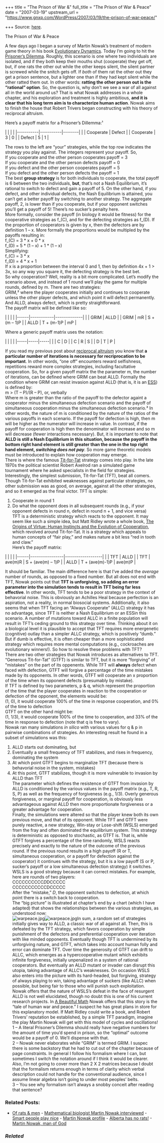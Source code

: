 +++
title = "The Prison of War &"
full_title = "The Prison of War & Peace"
date = "2007-03-19"
upstream_url = "https://www.gnxp.com/WordPress/2007/03/19/the-prison-of-war-peace/"

+++
Source: [here](https://www.gnxp.com/WordPress/2007/03/19/the-prison-of-war-peace/).

The Prison of War & Peace

A few days ago I began a survey of Martin Nowak’s treatment of modern game theory in his book [Evolutionary Dynamics](https://www.amazon.com/exec/obidos/ASIN/0674023382/geneexpressio-20). Today I’m going to hit the [Prisoner’s Dilemma](https://en.wikipedia.org/wiki/Prisoner's_dilemma). Roughly, this scenario is one where two individuals are isolated, and if they both keep their mouths shut (cooperate) they get off, but, if one rats the other out while the other keeps silent, the silent partner is screwed while the snitch gets off. If *both* of them rat the other out they get a prison sentence, but a lighter one than if they had kept silent while the other ratted them out. In other words: **ratting the other person out is the “rational” option**. So, the question is, why don’t we see a war of all against all in the world around us? That is what Nowak addresses in a whole chapter, and his exploration and treatment is highly ambitious, **and it is clear that his long term aim is to characterize human action**. Nowak aims to finish the house that Robert Trivers began constructing with his theory of reciprocal altruism.

  
Here’s a payoff matrix for a Prisoner’s Dillemma:¹

|           |           |        | |-----------|-----------|--------| |          | Cooperate | Defect | | Cooperate | 3         | 0      | | Defect    | 5         | 1      |

The rows to the left are “your” strategies, while the top row indicates the strategy you play against. The integers represent your payoff. So,  
If you cooperate and the other person cooperates payoff = 3  
If you cooperate and the other person defects payoff = 0  
If you defect and the other person cooperates payoff = 5  
If you defect and the other person defects the payoff = 1  
The best **group strategy** is for both individuals to cooperate, the total payoff is 6 between the two individuals, **but**, that’s not a Nash Equilibrium, it’s rational to switch to defect and gain a payoff of 5. On the other hand, if you defect, and other individual defects, the Nash Equilibrium is attained, you can’t get a better payoff by switching to another strategy. The aggregate payoff, 2, is lower than if you cooperate, but if your opponent switches you’ll get a payoff of 5! There’s no sucker’s penalty here.  
More formally, consider the payoff (in biology it would be fitness) for the cooperative strategies as f_(C), and for the defecting strategies as f_(D). If the proportion of cooperators is given by x, then the defectors are by definition 1 – x. More formally the proportions would be multipled by the payoffs resulting in:  
f_(C) = 3 \* x + 0 \* x  
f_(D) = 5 \* (1 – x) + 1 \* (1 – x)  
Simplifying:  
f_(C) = 3 \* x  
f_(D) = 4 \* x + 1  
If x is a proportion between the interval 0 and 1, then by definition 4x + 1 \> 3x, so any way you square it, the defecting strategy is the best bet.  
So why cooperation? Well, reality is a bit more complicated. Let’s modify the scenario above, and instead of 1 round we’ll play the game for multiple rounds, defined by m. There are two strategies:  
GRIM,² where the player cooperates initially and continues to cooperate unless the other player defects, and which point it will defect permanently. And ALLD, always defect, which is pretty straightforward.  
The payoff matrix will be defined like so:

|      |            |              | |------|------------|--------------| |     | GRIM       | ALLD         | | GRIM | mR         | S + (m – 1)P | | ALLD | T + (m-1)P | mP           |

Where a generic payoff matrix uses the notation:

|     |     |     | |-----|-----|-----| |    | C   | D   | | C   | R   | S   | | D   | T   | P   |

If you read my previous post about [reciprocal altruism](https://en.wikipedia.org/wiki/Reciprocal_altruism) you know that **a particular number of iterations is necessary for recriprocation to be important**. In other words, “one off” encounters reward selfishness, repetitions reward more complex strategies, including facultative cooperation. So, for a given payoff matrix the the parameter m, the number of iterations, can be defined where GRIM can beat ALLD. Formally the condition where GRIM can resist invasion against ALLD (that is, it is an [ESS](https://en.wikipedia.org/wiki/Evolutionarily_stable_strategies)) is defined by:  
m \> (T – P)/(R – P), or, verbally  
Where m is greater than the ratio of the payoff to the defector againt a cooperator minus the simultaneous defection scenario and the payoff of simultaneous cooperation minus the simultaneous defection scenario.³ In other words, the nature of m is conditioned by the nature of the ratios of the various payoffs in each scenario. If the payoff for defection is high, then m will be higher as the numerator will increase in value. In contrast, if the payoff for cooperation is high then the denominator will increase and so m will decrease (fewer interactions necessary). But, it is important to note that **ALLD is still a Nash Equilibrium in this situation, because the payoff in the bottom right hand element is still greater than the one in the top right hand element, *switching does not pay***. So more game theoretic models must be introduced to explain how cooperation may emerge.  
There is where the famous [Tit-for-Tat](https://en.wikipedia.org/wiki/Tit-for-Tat) strategy comes into play. In the late 1970s the political scientist Robert Axelrod ran a simulated game tournament where he asked specialists in the field for strategies. Interestingly, the simplest submission, Tit-for-Tat (TFT), beat all comers. Though Tit-for-Tat exhibited weaknesses against particular strategies, no other submission was as good, on average, against all the other strategies, and so it emerged as the final victor. TFT is simple:  
1) Cooperate in round 1  
2) Do what the opponent does in all subsequent rounds (e.g., if your opponent defects in round n, defect in round n + 1, and vice versa)  
TFT is a deterministic strategy which reacts to the opponent. It may seem like such a simple idea, but Matt Ridley wrote a whole book, [The Origins of Virtue: Human Instincts and the Evolution of Cooperation](https://www.amazon.com/Origins-Virtue-Instincts-Evolution-Cooperation/dp/0140264450/ref=pd_bbs_sr_1/002-9954258-8060061?ie=UTF8&s=books&qid=1174281193&sr=8-1), which revolved around Tit-for-Tat. It is a strategy which appeals to human concepts of “fair play,” and makes nature a bit less “red in tooth and claw.”  
Here’s the payoff matrix:

|      |                 |                   | |------|-----------------|-------------------| |     | TFT             | ALLD              | | TFT  | ave(m)R         | S + (ave(m) – 1)P | | ALLD | T + (ave(m)-1)P | ave(m)P           |

It should be familiar. The main difference here is that I’ve added the *average* number of rounds, as opposed to a fixed number. But all does not end with TFT, Nowak points out that **TFT is unforgiving, so adding an error parameter into the simulation tends to result in TFT being far less effective**. In other words, TFT tends to be a poor strategy in the context of behavorial noise. This is obviously an Achilles Heal because perfection is an aspiration, not a reality, in normal biosocial systems. Additionally, it also seems that when TFT facing an “Always Cooperate” (ALLC) strategy it has no advantage, since TFT is neither a Nash Equilibrium or an ESSin this scenario. A number of mutations toward ALLC in a finite population will result in TFT’s ceding ground to this strategy over time. Thinking about it on a biological level it is plausible to accept that TFT requires more energenetic (cognitive) outlay than a simpler ALLC strategy, which is positively “dumb.” But if dumb is effective, it is often cheaper than a more sophisticated strategy which requires more mental computations (e.g., cockroaches are evolutionary winners!). So how to resolve these problems with TFT?  
There are two other strategies that Nowak introduces as alternatives to TFT. “Generous Tit-for-Tat” (GTFT) is similar to TFT, but it is more “forgiving” of “mistakes” on the part of its oppenents. While TFT will **always** defect when faced with defection, GTFT will forgive a percentage of the time mistakes made by its opponents. In other words, GTFT will cooperate an x proportion of the time when its opponent defects (presumably by mistake).  
If TFT is defined by two parameters, p & q, which represent the proportion of the time that the player cooperates in reaction to the cooperation or defection of the opponent, the elements would be:  
(1, 0), it would cooperate 100% of the time in response cooperation, and 0% of the time to defection  
GTFT on the other hand might be:  
(1, 1/3), it would cooperate 100% of the time to cooperation, and 33% of the time in response to defection (note that q is free to vary).  
Nowak ran many simulations *in silico* with various values for q & p in pairwise combinations of strategies. An interesting result he found in a subset of simulations was this:  
1) ALLD starts out dominating, but  
2) Eventually a small frequency of TFT stabilizes, and rises in frequency, dominating the system  
3) At which point GTFT begins to marginalize TFT (because there is behavorial noise in the system, mistakes)  
4) At this point, GTFT stabilizes, though it is more vulnerable to invasion by ALLD than TFT  
The parameter which defines the resistence of GTFT from invasion by ALLD is conditioned by the various values in the payoff matrix (e.g., T, R, S, P) as well as the frequency of forgiveness (e.g., 1/3). Overly generous forgiveness, or marginal payoff for cooperation, is obviously less advantageous against ALLD then more proportionate forgiveness or a greater advantage for cooperation.  
Finally, the simulations were altered so that the player knew both its own previous move, and that of its opponent. While TFT and GTFT were purely reactive, a new strategy, Win-stay or Lose-shift (WSLS) emerged from the fray and often dominated the equilibrium system. This strategy is deterministic as opposed to stochastic, as GTFT is. That is, while GTFT forgives a percentage of the time randomly, WSLS reacts precisely and exactly to the nature of the outcome of the previous round. If the previous round results in a high payoff (R or T, simultaneous cooperation, or a payoff for defection against the cooperator) it continues with the strategy, but it is a low payoff (S or P, sucker’s payoff or a low simultaneous defection strategy) it switches. WSLS is a good strategy because it can correct mistakes. For example, here are rounds of two players:  
CCCCCCCCCC*D*DCCCCC  
CCCCCCCCCCCDCCCCC  
After the “mistake,” *D*, the opponent switches to defection, at which point there is a switch back to cooperation.  
The “big picture” is illustrated at chapter’s end by a chart (which I have adapted) that shows the relationships between the various strategies, as understood now:  
![warpeace.jpg](https://i0.wp.com/blogs.discovermagazine.com/gnxp/files/2007/03/warpeace.jpg?resize=313%2C345)![warpeace.jpg](https://i0.wp.com/blogs.discovermagazine.com/gnxp/files/2007/03/warpeace.jpg?resize=313%2C345)In sum, a random set of strategies initially gives way to ALLD, a classic war of all against all. Then, this is defeated by the TFT strategy, which favors cooperation by simple punishment of the defectors and preferential cooperation over iteration with like minded opponents. Eventually though TFT is undermined by its unforgiving nature, and GTFT, which takes into account human folly and error can dominate TFT. Over time the generosity of GTFT can drift to ALLC, which emerges as a hypercooperative mutant which exhibits infinite forgiveness, initially unpenalized in a system of rational cooperators. But eventually an ALLD mutant or invader can disrupt this utopia, taking advantage of ALLC’s weaknesses. On occasion WSLS also enters into the picture with its hard-headed, but forgiving, strategy of always playing to win, taking advantage of suckers (like ALLC) when possible, but being fair to those who will punish such exploitation. Nowak offers that the nature of WSLS’s defeat in the face of resurgent ALLD is not well elucidated, though no doubt this is one of his current research projects. In [A Beautiful Math](https://www.amazon.com/Beautiful-Math-Theory-Modern-Nature/dp/0309101921/ref=pd_bbs_sr_1/002-9954258-8060061?ie=UTF8&s=books&qid=1174284695&sr=8-1) Nowak offers that this story is the “tale of human war and peace.” I suspect he has great plans in store for this explanatory model. If Matt Ridley could write a book, and Robert Trivers’ reputation be established, by a simple TFT paradigm, imagine the play Martin Nowak will get with this model of cycles and oscillations!  
1 – A literal Prisoner’s Dilemma should really have negative numbers for the amount of time you’d spend in prison, so the “optimal” outcome would be a payoff of 0. We’ll dispense with that.  
2 – Nowak never elaborates while “GRIM” is termed GRIM. I suspec there is some backstory that he had to cut out of the chapter because of page constraints. In general I follow his formalism where I can, but sometimes I switch the notation around if I think it would be clearer. Also, I’m not going to cover more than 2 X 2 matrices because I doubt that the formalism returns enough in terms of clarity which verbal description could not handle for the conventional audience, since I assume linear algebra isn’t going to under most peoples’ belts.  
3 – You see why formalism isn’t always a snobby conceit after reading that sentence?

### Related Posts:

- [Of rats &
  men](https://www.gnxp.com/WordPress/2009/03/25/of-rats-men/) - [Mathematical biologist Martin Nowak
  interviewed](https://www.gnxp.com/WordPress/2007/06/25/mathematical-biologist-martin-nowak-interviewed/) - [Smart people play
  nice](https://www.gnxp.com/WordPress/2008/11/10/smart-people-play-nice/) - [Martin Nowak
  profile](https://www.gnxp.com/WordPress/2007/10/15/martin-nowak-profile/) - [Alberta has no
  rats!](https://www.gnxp.com/WordPress/2009/10/29/alberta-has-no-rats/) - [Martin Nowak, man of
  God](https://www.gnxp.com/WordPress/2007/07/31/martin-nowak-man-of-god/)

### *Related*

[](https://www.addtoany.com/add_to/facebook?linkurl=https%3A%2F%2Fwww.gnxp.com%2FWordPress%2F2007%2F03%2F19%2Fthe-prison-of-war-peace%2F&linkname=The%20Prison%20of%20War%20%26%20Peace "Facebook")[](https://www.addtoany.com/add_to/twitter?linkurl=https%3A%2F%2Fwww.gnxp.com%2FWordPress%2F2007%2F03%2F19%2Fthe-prison-of-war-peace%2F&linkname=The%20Prison%20of%20War%20%26%20Peace "Twitter")[](https://www.addtoany.com/add_to/email?linkurl=https%3A%2F%2Fwww.gnxp.com%2FWordPress%2F2007%2F03%2F19%2Fthe-prison-of-war-peace%2F&linkname=The%20Prison%20of%20War%20%26%20Peace "Email")[](https://www.addtoany.com/share)
